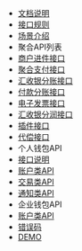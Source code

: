 - [文档说明](README.md)
- [接口规则](JKGZ.md)
- [场景介绍](CJJS.md)
- 聚合API列表
 - [商户进件接口](jhjj.md)
 - [聚合支付接口](API.md)
 - [汇收银分账接口](fzjk.md)
 - [付款分账接口](ksfz.md)
 - [电子发票接口](dzfp.md)
 - [汇收银分润接口](frjk.md)
 - [插件接口](xqcj.md)
 - [代偿接口](lshdc.md)
- 个人钱包API
 - [接口说明](wallet/api_wallet.note.md)
 - [账户类API](wallet/api_wallet.account.md)
 - [交易类API](wallet/api_wallet.trade.md)
 - [通知类API](wallet/api_wallet.notify.md)  
- 企业钱包API
 - [账户类API](wallet/api_enterprise.account.md)
- [错误码](cwm.md)
- [DEMO](demo.md)  
